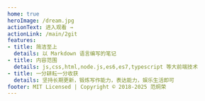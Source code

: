 ```yaml
---
home: true
heroImage: /dream.jpg
actionText: 进入观看 →
actionLink: /main/2git
features:
- title: 简洁至上
  details: 以 Markdown 语言编写的笔记
- title: 内容范围
  details: js,css,html,node.js,es6,es7,typescript 等大前端技术
- title: 一分耕耘一分收获
  details: 坚持长期更新，锻炼写作能力，表达能力，娱乐生活即可
footer: MIT Licensed | Copyright © 2018-2025 范炯荣
---
```



